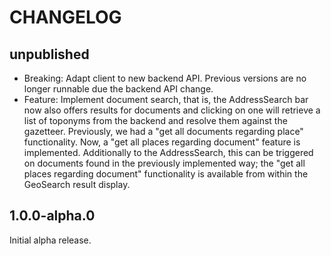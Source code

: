 # CHANGELOG

## unpublished

- Breaking: Adapt client to new backend API. Previous versions are no longer runnable due the backend API change.
- Feature: Implement document search, that is, the AddressSearch bar now also offers results for documents and clicking on one will retrieve a list of toponyms from the backend and resolve them against the gazetteer. Previously, we had a "get all documents regarding place" functionality. Now, a "get all places regarding document" feature is implemented. Additionally to the AddressSearch, this can be triggered on documents found in the previously implemented way; the "get all places regarding document" functionality is available from within the GeoSearch result display.

## 1.0.0-alpha.0

Initial alpha release.
